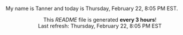 My name is Tanner and today is Thursday, February 22, 8:05 PM EST.

<p align="center">This <i>README</i> file is generated <b>every 3 hours</b>!</br>Last refresh: Thursday, February 22, 8:05 PM EST<br /></p>
